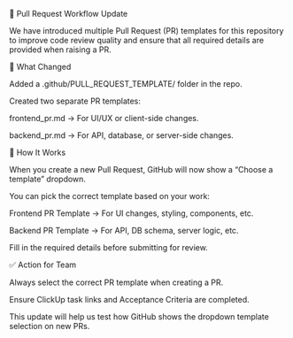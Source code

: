 🔄 Pull Request Workflow Update

We have introduced multiple Pull Request (PR) templates for this repository to improve code review quality and ensure that all required details are provided when raising a PR.

📌 What Changed

Added a .github/PULL_REQUEST_TEMPLATE/ folder in the repo.

Created two separate PR templates:

frontend_pr.md → For UI/UX or client-side changes.

backend_pr.md → For API, database, or server-side changes.

🚀 How It Works

When you create a new Pull Request, GitHub will now show a “Choose a template” dropdown.

You can pick the correct template based on your work:

Frontend PR Template → For UI changes, styling, components, etc.

Backend PR Template → For API, DB schema, server logic, etc.

Fill in the required details before submitting for review.

✅ Action for Team

Always select the correct PR template when creating a PR.

Ensure ClickUp task links and Acceptance Criteria are completed.

This update will help us test how GitHub shows the dropdown template selection on new PRs.
